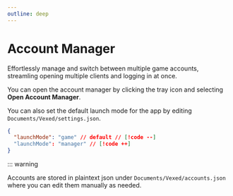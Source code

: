 ```yaml
---
outline: deep
---
```


# Account Manager

Effortlessly manage and switch between multiple game accounts, streamling opening multiple clients and logging in at once.

You can open the account manager by clicking the tray icon and selecting **Open Account Manager**.

You can also set the default launch mode for the app by editing `Documents/Vexed/settings.json`.

```json
{
  "launchMode": "game" // default // [!code --]
  "launchMode": "manager" // [!code ++]
}
```

::: warning

Accounts are stored in plaintext json under `Documents/Vexed/accounts.json` where you can edit them manually as needed.
